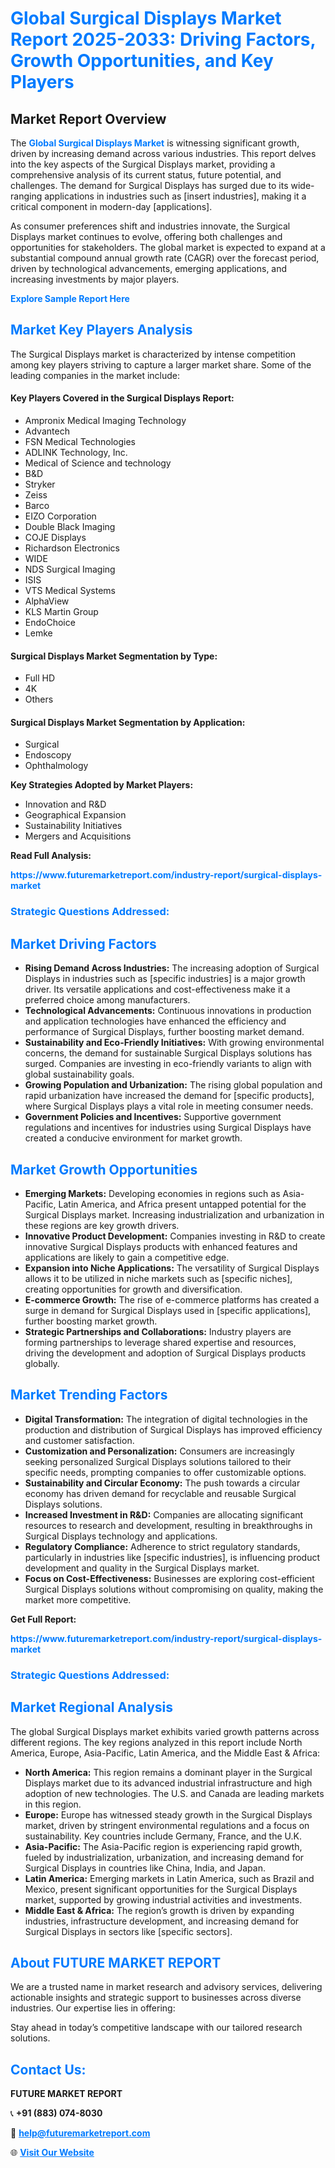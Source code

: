 <h1 style="color: #007BFF;">Global Surgical Displays Market Report 2025-2033: Driving Factors, Growth Opportunities, and Key Players</h1>

<section id="overview">
<h2>Market Report Overview</h2>
<p>The <a href="https://www.futuremarketreport.com/industry-report/surgical-displays-market" style="color: #007BFF; text-decoration: none;"><strong>Global Surgical Displays Market</strong></a> is witnessing significant growth, driven by increasing demand across various industries. This report delves into the key aspects of the Surgical Displays market, providing a comprehensive analysis of its current status, future potential, and challenges. The demand for Surgical Displays has surged due to its wide-ranging applications in industries such as [insert industries], making it a critical component in modern-day [applications].</p>
<p>As consumer preferences shift and industries innovate, the Surgical Displays market continues to evolve, offering both challenges and opportunities for stakeholders. The global market is expected to expand at a substantial compound annual growth rate (CAGR) over the forecast period, driven by technological advancements, emerging applications, and increasing investments by major players.</p>
</section>

<section id="overview">
<p><a href="https://www.futuremarketreport.com/request-sample/reportId=56529" style="color: #007BFF; text-decoration: none;"><strong>Explore Sample Report Here</strong></a></p>
</section>

<section id="key-players">
<h2 style="color: #007BFF;">Market Key Players Analysis</h2>
<p>The Surgical Displays market is characterized by intense competition among key players striving to capture a larger market share. Some of the leading companies in the market include:</p>
<h4>Key Players Covered in the Surgical Displays Report:</h4>
<ul><li>Ampronix Medical Imaging Technology</li><li>Advantech</li><li>FSN Medical Technologies</li><li>ADLINK Technology, Inc.</li><li>Medical of Science and technology</li><li>B&amp;D</li><li>Stryker</li><li>Zeiss</li><li>Barco</li><li>EIZO Corporation</li><li>Double Black Imaging</li><li>COJE Displays</li><li>Richardson Electronics</li><li>WIDE</li><li>NDS Surgical Imaging</li><li>ISIS</li><li>VTS Medical Systems</li><li>AlphaView</li><li>KLS Martin Group</li><li>EndoChoice</li><li>Lemke</li></ul>
<h4>Surgical Displays Market Segmentation by Type:</h4>
<ul><li>Full HD</li><li>4K</li><li>Others</li></ul>

<h4>Surgical Displays Market Segmentation by Application:</h4>
<ul><li>Surgical</li><li>Endoscopy</li><li>Ophthalmology</li></ul>
<p><strong>Key Strategies Adopted by Market Players:</strong></p>
<ul>
<li>Innovation and R&D</li>
<li>Geographical Expansion</li>
<li>Sustainability Initiatives</li>
<li>Mergers and Acquisitions</li>
</ul>
</section>

<section>
<p><strong>Read Full Analysis: </strong></p><a href="https://www.futuremarketreport.com/industry-report/surgical-displays-market" style="color: #007BFF; text-decoration: none;"><strong>https://www.futuremarketreport.com/industry-report/surgical-displays-market</strong></a>
<h3 style="color: #007BFF;">Strategic Questions Addressed:</h3>
</section>

<section id="driving-factors">
<h2 style="color: #007BFF;">Market Driving Factors</h2>
<ul>
<li><strong>Rising Demand Across Industries:</strong> The increasing adoption of Surgical Displays in industries such as [specific industries] is a major growth driver. Its versatile applications and cost-effectiveness make it a preferred choice among manufacturers.</li>
<li><strong>Technological Advancements:</strong> Continuous innovations in production and application technologies have enhanced the efficiency and performance of Surgical Displays, further boosting market demand.</li>
<li><strong>Sustainability and Eco-Friendly Initiatives:</strong> With growing environmental concerns, the demand for sustainable Surgical Displays solutions has surged. Companies are investing in eco-friendly variants to align with global sustainability goals.</li>
<li><strong>Growing Population and Urbanization:</strong> The rising global population and rapid urbanization have increased the demand for [specific products], where Surgical Displays plays a vital role in meeting consumer needs.</li>
<li><strong>Government Policies and Incentives:</strong> Supportive government regulations and incentives for industries using Surgical Displays have created a conducive environment for market growth.</li>
</ul>
</section>

<section id="growth-opportunities">
<h2 style="color: #007BFF;">Market Growth Opportunities</h2>
<ul>
<li><strong>Emerging Markets:</strong> Developing economies in regions such as Asia-Pacific, Latin America, and Africa present untapped potential for the Surgical Displays market. Increasing industrialization and urbanization in these regions are key growth drivers.</li>
<li><strong>Innovative Product Development:</strong> Companies investing in R&D to create innovative Surgical Displays products with enhanced features and applications are likely to gain a competitive edge.</li>
<li><strong>Expansion into Niche Applications:</strong> The versatility of Surgical Displays allows it to be utilized in niche markets such as [specific niches], creating opportunities for growth and diversification.</li>
<li><strong>E-commerce Growth:</strong> The rise of e-commerce platforms has created a surge in demand for Surgical Displays used in [specific applications], further boosting market growth.</li>
<li><strong>Strategic Partnerships and Collaborations:</strong> Industry players are forming partnerships to leverage shared expertise and resources, driving the development and adoption of Surgical Displays products globally.</li>
</ul>
</section>

<section id="trending-factors">
<h2 style="color: #007BFF;">Market Trending Factors</h2>
<ul>
<li><strong>Digital Transformation:</strong> The integration of digital technologies in the production and distribution of Surgical Displays has improved efficiency and customer satisfaction.</li>
<li><strong>Customization and Personalization:</strong> Consumers are increasingly seeking personalized Surgical Displays solutions tailored to their specific needs, prompting companies to offer customizable options.</li>
<li><strong>Sustainability and Circular Economy:</strong> The push towards a circular economy has driven demand for recyclable and reusable Surgical Displays solutions.</li>
<li><strong>Increased Investment in R&D:</strong> Companies are allocating significant resources to research and development, resulting in breakthroughs in Surgical Displays technology and applications.</li>
<li><strong>Regulatory Compliance:</strong> Adherence to strict regulatory standards, particularly in industries like [specific industries], is influencing product development and quality in the Surgical Displays market.</li>
<li><strong>Focus on Cost-Effectiveness:</strong> Businesses are exploring cost-efficient Surgical Displays solutions without compromising on quality, making the market more competitive.</li>
</ul>
</section>

<section>
<p><strong>Get Full Report: </strong></p><a href="https://www.futuremarketreport.com/industry-report/surgical-displays-market" style="color: #007BFF; text-decoration: none;"><strong>https://www.futuremarketreport.com/industry-report/surgical-displays-market</strong></a>
<h3 style="color: #007BFF;">Strategic Questions Addressed:</h3>
</section>


<section id="regional-analysis">
<h2 style="color: #007BFF;">Market Regional Analysis</h2>
<p>The global Surgical Displays market exhibits varied growth patterns across different regions. The key regions analyzed in this report include North America, Europe, Asia-Pacific, Latin America, and the Middle East & Africa:</p>
<ul>
<li><strong>North America:</strong> This region remains a dominant player in the Surgical Displays market due to its advanced industrial infrastructure and high adoption of new technologies. The U.S. and Canada are leading markets in this region.</li>
<li><strong>Europe:</strong> Europe has witnessed steady growth in the Surgical Displays market, driven by stringent environmental regulations and a focus on sustainability. Key countries include Germany, France, and the U.K.</li>
<li><strong>Asia-Pacific:</strong> The Asia-Pacific region is experiencing rapid growth, fueled by industrialization, urbanization, and increasing demand for Surgical Displays in countries like China, India, and Japan.</li>
<li><strong>Latin America:</strong> Emerging markets in Latin America, such as Brazil and Mexico, present significant opportunities for the Surgical Displays market, supported by growing industrial activities and investments.</li>
<li><strong>Middle East & Africa:</strong> The region’s growth is driven by expanding industries, infrastructure development, and increasing demand for Surgical Displays in sectors like [specific sectors].</li>
</ul>
</section>

<footer>
<h2 style="color: #007BFF;">About FUTURE MARKET REPORT</h2>
<p>We are a trusted name in market research and advisory services, delivering actionable insights and strategic support to businesses across diverse industries. Our expertise lies in offering:</p>

<p>Stay ahead in today’s competitive landscape with our tailored research solutions.</p>

<h2 style="color: #007BFF;">Contact Us:</h2>
<p><strong>FUTURE MARKET REPORT</strong></p>
<p>📞 <strong>+91 (883) 074-8030</strong></p>
<p>📧 <strong><a href="mailto:help@futuremarketreport.com" style="color: #007BFF;">help@futuremarketreport.com</a></strong></p>
<p>🌐 <strong><a href="https://www.futuremarketreport.com/" style="color: #007BFF;">Visit Our Website</a></strong></p>
</footer>